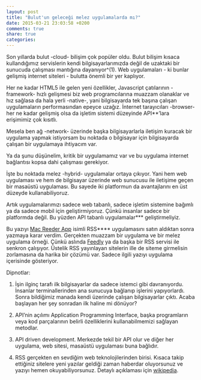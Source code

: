 ```yaml
---
layout: post
title: "Bulut'un geleceği melez uygulamalarda mı?"
date: 2015-03-21 23:03:58 +0200
comments: true
share: true
categories: 
---
```

Son yıllarda bulut -cloud- bilişim çok popüler oldu. Bulut bilişim kısaca kullandığımız servislerin kendi bilgisayarlarımızda değil de uzaktaki bir sunucuda çalışması mantığına dayanıyor^(1). Web uygulamaları - ki bunlar gelişmiş internet siteleri - bulutta önemli bir yer kaplıyor.

Her ne kadar HTML5 ile gelen yeni özellikler, Javascript çatılarının -framework- hızlı gelişmesi biz web programcılarına muazzam olanaklar ve hız sağlasa da hala yerli -native-, yani bilgisayarda tek başına çalışan uygulamaların performasından epeyce uzağız. İnternet tarayıcıları -browser- her ne kadar gelişmiş olsa da işletim sistemi düzeyinde API**’lara erişimimiz çok kısıtlı. 

Mesela ben ağ -network- üzerinde başka bilgisayarlarla iletişim kuracak bir uygulama yapmak istiyorsam bu noktada o bilgisayar için bilgisayarda çalışan bir uygulamaya ihtiyacım var. 

Ya da şunu düşünelim, kritik bir uygulamamız var ve bu uygulama internet bağlantısı kopsa dahi çalışması gerekiyor. 

İşte bu noktada melez -hybrid- uygulamalar ortaya çıkıyor. Yani hem web uygulaması ve hem de bilgisayar üzerinde web sunucusu ile iletişime geçen bir masaüstü uygulaması. Bu sayede iki platformun da avantajlarını en üst düzeyde kullanabiliyoruz.

Artık uygulamalarımızı sadece web tabanlı, sadece işletim sistemine bağımlı ya da sadece mobil için geliştirmiyoruz. Çünkü insanlar sadece bir platformda değil. Bu yüzden API tabanlı uygulamalar*** geliştirmeliyiz.

Bu yazıyı [Mac Reeder App](http://reederapp.com/mac/) isimli RSS**** uygulamasını satın aldıktan sonra yazmaya karar verdim. Gerçekten muazzam bir uygulama ve bir melez uygulama örneği. Çünkü aslında [Feedly](http://www.feedly.com) ya da başka bir RSS servisi ile senkron çalışıyor. Üstelik RSS yayınlayan sitelerin ille de siteme girmelisin zorlamasına da harika bir çözümü var. Sadece ilgili yazıyı uygulama içerisinde gösteriyor.

Dipnotlar:

1. İşin ilginç tarafı ilk bilgisayarlar da sadece istemci gibi davranıyordu. İnsanlar terminallerinden ana sunucuya bağlanıp işlerini yapıyorlardı. Sonra bildiğimiz manada kendi üzerinde çalışan bilgisayarlar çıktı. Acaba başlayan her şey sonradan ilk haline mi dönüyor?

2. API’nin açılımı Application Programming Interface, başka programların veya kod parçalarının belirli özelliklerini kullanabilmemizi sağlayan metodlar.

3. API driven development. Merkezde tekil bir API olur ve diğer her uygulama, web sitesi, masaüstü uygulaması buna bağlıdır.

4. RSS gerçekten en sevdiğim web teknolojilerinden birisi. Kısaca takip ettiğiniz sitelere yeni yazılar geldiği zaman haberdar oluyorsunuz ve yazıyı hemen okuyabiliyorsunuz. Detaylı açıklaması için [wikipedia](http://tr.wikipedia.org/wiki/RSS).